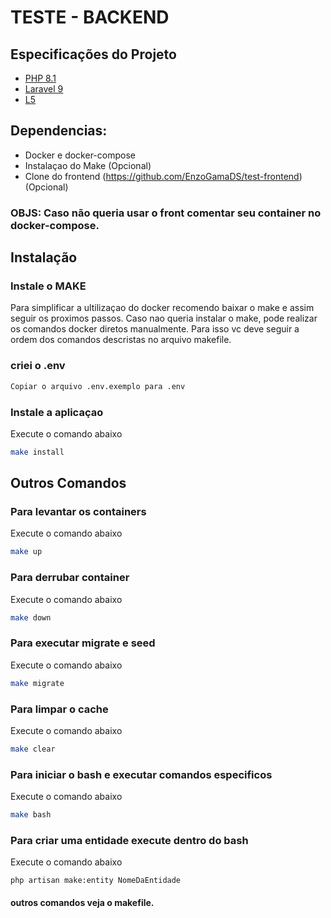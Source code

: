 # TESTE - BACKEND

## Especificações do Projeto
- [PHP 8.1](https://www.php.net/releases/8.1/en.php)
- [Laravel 9](https://laravel.com/docs/9.x/releases) 
- [L5](https://github.com/andersao/l5-repository)

## Dependencias:
-   Docker e docker-compose
-   Instalaçao do Make (Opcional)
-   Clone do frontend (https://github.com/EnzoGamaDS/test-frontend) (Opcional)

### OBJS: Caso não queria usar o front comentar seu container no docker-compose.

## Instalação

### Instale o MAKE
Para simplificar a ultilizaçao do docker recomendo baixar o make e assim seguir os proximos passos.
Caso nao queria instalar o make, pode realizar os comandos docker diretos manualmente. Para isso vc deve seguir a ordem dos comandos descristas no arquivo makefile.


### criei o .env
```bash
Copiar o arquivo .env.exemplo para .env
```

### Instale a aplicaçao
Execute o comando abaixo
```bash
make install
```

## Outros Comandos

### Para levantar os containers
Execute o comando abaixo
```bash
make up
```

### Para derrubar container
Execute o comando abaixo
```bash
make down
```

### Para executar migrate e seed
Execute o comando abaixo
```bash
make migrate
```

### Para limpar o cache
Execute o comando abaixo
```bash
make clear
```

### Para iniciar o bash e executar comandos especificos
Execute o comando abaixo
```bash
make bash
```

### Para criar uma entidade execute dentro do bash
Execute o comando abaixo
```
php artisan make:entity NomeDaEntidade
```

#### outros comandos veja o makefile.






